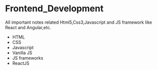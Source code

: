 # Frontend_Development
All important notes related Html5,Css3,Javascript and JS framework like React and Angular,etc.
<ul>
<li>HTML</li>
<li>CSS</li>
<li>Javascript</li>
<li>Vanilla JS</li>
<li>JS frameworks</li>
<li>ReactJS</li>
</ul>
